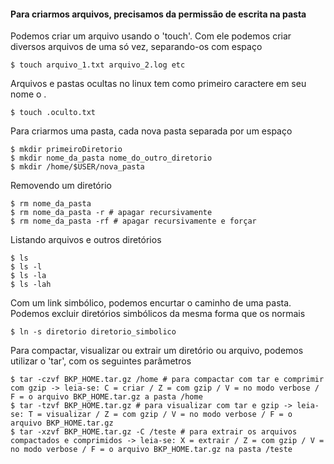 #### Para criarmos arquivos, precisamos da permissão de escrita na pasta

Podemos criar um arquivo usando o 'touch'. Com ele podemos criar diversos arquivos de uma só vez, separando-os com espaço
```
$ touch arquivo_1.txt arquivo_2.log etc
```

Arquivos e pastas ocultas no linux tem como primeiro caractere em seu nome o .
```
$ touch .oculto.txt
```

Para criarmos uma pasta, cada nova pasta separada por um espaço
```
$ mkdir primeiroDiretorio
$ mkdir nome_da_pasta nome_do_outro_diretorio
$ mkdir /home/$USER/nova_pasta
```

Removendo um diretório
```
$ rm nome_da_pasta
$ rm nome_da_pasta -r # apagar recursivamente
$ rm nome_da_pasta -rf # apagar recursivamente e forçar
```

Listando arquivos e outros diretórios
```
$ ls
$ ls -l
$ ls -la
$ ls -lah
```

Com um link simbólico, podemos encurtar o caminho de uma pasta. Podemos excluir diretórios simbólicos da mesma forma que os normais
```
$ ln -s diretorio diretorio_simbolico
```

Para compactar, visualizar ou extrair um diretório ou arquivo, podemos utilizar o 'tar', com os seguintes parâmetros
```
$ tar -czvf BKP_HOME.tar.gz /home # para compactar com tar e comprimir com gzip -> leia-se: C = criar / Z = com gzip / V = no modo verbose / F = o arquivo BKP_HOME.tar.gz a pasta /home
$ tar -tzvf BKP_HOME.tar.gz # para visualizar com tar e gzip -> leia-se: T = visualizar / Z = com gzip / V = no modo verbose / F = o arquivo BKP_HOME.tar.gz
$ tar -xzvf BKP_HOME.tar.gz -C /teste # para extrair os arquivos compactados e comprimidos -> leia-se: X = extrair / Z = com gzip / V = no modo verbose / F = o arquivo BKP_HOME.tar.gz na pasta /teste
```
